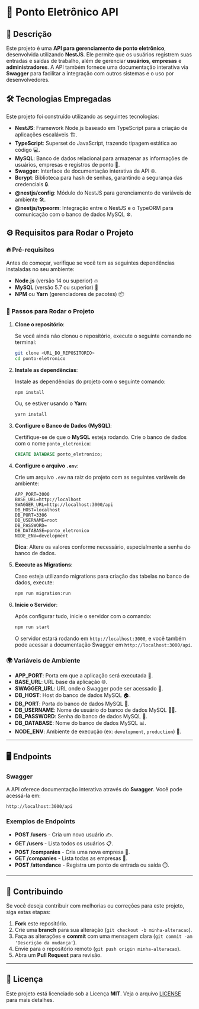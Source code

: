 # 🚀 Ponto Eletrônico API

## 📖 Descrição

Este projeto é uma **API para gerenciamento de ponto eletrônico**, desenvolvida utilizando **NestJS**. Ele permite que os usuários registrem suas entradas e saídas de trabalho, além de gerenciar **usuários**, **empresas** e **administradores**. A API também fornece uma documentação interativa via **Swagger** para facilitar a integração com outros sistemas e o uso por desenvolvedores.

## 🛠️ Tecnologias Empregadas

Este projeto foi construído utilizando as seguintes tecnologias:

- **NestJS**: Framework Node.js baseado em TypeScript para a criação de aplicações escaláveis 🏗️.
- **TypeScript**: Superset do JavaScript, trazendo tipagem estática ao código 💻.
- **MySQL**: Banco de dados relacional para armazenar as informações de usuários, empresas e registros de ponto 💾.
- **Swagger**: Interface de documentação interativa da API 🌐.
- **Bcrypt**: Biblioteca para hash de senhas, garantindo a segurança das credenciais 🔒.
- **@nestjs/config**: Módulo do NestJS para gerenciamento de variáveis de ambiente 🛠️.
- **@nestjs/typeorm**: Integração entre o NestJS e o TypeORM para comunicação com o banco de dados MySQL ⚙️.

## ⚙️ Requisitos para Rodar o Projeto

### 🔥 Pré-requisitos

Antes de começar, verifique se você tem as seguintes dependências instaladas no seu ambiente:

- **Node.js** (versão 14 ou superior) 🔥
- **MySQL** (versão 5.7 ou superior) 🐬
- **NPM** ou **Yarn** (gerenciadores de pacotes) 📦

### 📝 Passos para Rodar o Projeto

1. **Clone o repositório**:

   Se você ainda não clonou o repositório, execute o seguinte comando no terminal:

   ```bash
   git clone <URL_DO_REPOSITORIO>
   cd ponto-eletronico
   ```

2. **Instale as dependências**:

   Instale as dependências do projeto com o seguinte comando:

   ```bash
   npm install
   ```

   Ou, se estiver usando o **Yarn**:

   ```bash
   yarn install
   ```

3. **Configure o Banco de Dados (MySQL)**:

   Certifique-se de que o **MySQL** esteja rodando. Crie o banco de dados com o nome `ponto_eletronico`:

   ```sql
   CREATE DATABASE ponto_eletronico;
   ```

4. **Configure o arquivo `.env`**:

   Crie um arquivo `.env` na raiz do projeto com as seguintes variáveis de ambiente:

   ```plaintext
   APP_PORT=3000
   BASE_URL=http://localhost
   SWAGGER_URL=http://localhost:3000/api
   DB_HOST=localhost
   DB_PORT=3306
   DB_USERNAME=root
   DB_PASSWORD=
   DB_DATABASE=ponto_eletronico
   NODE_ENV=development
   ```

   **Dica**: Altere os valores conforme necessário, especialmente a senha do banco de dados.

5. **Execute as Migrations**:

   Caso esteja utilizando migrations para criação das tabelas no banco de dados, execute:

   ```bash
   npm run migration:run
   ```

6. **Inicie o Servidor**:

   Após configurar tudo, inicie o servidor com o comando:

   ```bash
   npm run start
   ```

   O servidor estará rodando em `http://localhost:3000`, e você também pode acessar a documentação Swagger em `http://localhost:3000/api`.

### 🌍 Variáveis de Ambiente

- **APP_PORT**: Porta em que a aplicação será executada 🔌.
- **BASE_URL**: URL base da aplicação 🌐.
- **SWAGGER_URL**: URL onde o Swagger pode ser acessado 📑.
- **DB_HOST**: Host do banco de dados MySQL 🏠.
- **DB_PORT**: Porta do banco de dados MySQL 🔐.
- **DB_USERNAME**: Nome de usuário do banco de dados MySQL 🧑‍💻.
- **DB_PASSWORD**: Senha do banco de dados MySQL 🔑.
- **DB_DATABASE**: Nome do banco de dados MySQL 📊.
- **NODE_ENV**: Ambiente de execução (ex: `development`, `production`) 🌱.

---

## 🖥️ Endpoints

### Swagger

A API oferece documentação interativa através do **Swagger**. Você pode acessá-la em:

```
http://localhost:3000/api
```

### Exemplos de Endpoints

- **POST /users** - Cria um novo usuário ✍️.
- **GET /users** - Lista todos os usuários 📋.
- **POST /companies** - Cria uma nova empresa 🏢.
- **GET /companies** - Lista todas as empresas 💼.
- **POST /attendance** - Registra um ponto de entrada ou saída ⏱️.

---

## 🤝 Contribuindo

Se você deseja contribuir com melhorias ou correções para este projeto, siga estas etapas:

1. **Fork** este repositório.
2. Crie uma **branch** para sua alteração (`git checkout -b minha-alteracao`).
3. Faça as alterações e **commit** com uma mensagem clara (`git commit -am 'Descrição da mudança'`).
4. Envie para o repositório remoto (`git push origin minha-alteracao`).
5. Abra um **Pull Request** para revisão.

---

## 📜 Licença

Este projeto está licenciado sob a Licença **MIT**. Veja o arquivo [LICENSE](LICENSE) para mais detalhes.